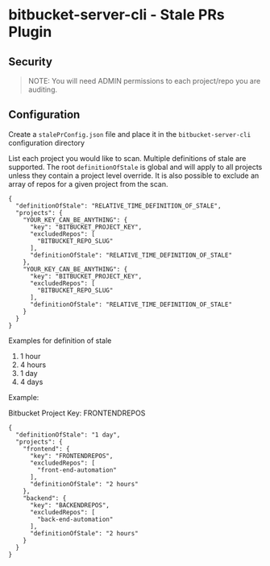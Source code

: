 # bitbucket-server-cli - Stale PRs Plugin

## Security

> NOTE: You will need ADMIN permissions to each project/repo you are auditing.

## Configuration

Create a `stalePrConfig.json` file and place it in the `bitbucket-server-cli` configuration directory

List each project you would like to scan. Multiple definitions of stale are supported. The root `definitionOfStale` is global and will apply to all projects unless they contain a project level override. It is also possible to exclude an array of repos for a given project from the scan.

```
{
  "definitionOfStale": "RELATIVE_TIME_DEFINITION_OF_STALE",
  "projects": {
    "YOUR_KEY_CAN_BE_ANYTHING": {
      "key": "BITBUCKET_PROJECT_KEY",
      "excludedRepos": [
        "BITBUCKET_REPO_SLUG"
      ],
      "definitionOfStale": "RELATIVE_TIME_DEFINITION_OF_STALE"
    },
    "YOUR_KEY_CAN_BE_ANYTHING": {
      "key": "BITBUCKET_PROJECT_KEY",
      "excludedRepos": [
        "BITBUCKET_REPO_SLUG"
      ],
      "definitionOfStale": "RELATIVE_TIME_DEFINITION_OF_STALE"
    }
  }
}

```

Examples for definition of stale

1. 1 hour
2. 4 hours
3. 1 day
3. 4 days

Example:

Bitbucket Project Key: FRONTENDREPOS

```
{
  "definitionOfStale": "1 day",
  "projects": {
    "frontend": {
      "key": "FRONTENDREPOS",
      "excludedRepos": [
        "front-end-automation"
      ],
      "definitionOfStale": "2 hours"
    },
    "backend": {
      "key": "BACKENDREPOS",
      "excludedRepos": [
        "back-end-automation"
      ],
      "definitionOfStale": "2 hours"
    }
  }
}
```
